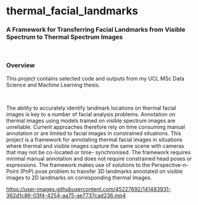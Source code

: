 # thermal_facial_landmarks

### A Framework for Transferring Facial Landmarks from Visible Spectrum to Thermal Spectrum Images

<br/>

### Overview
This project contains selected code and outputs from my UCL MSc Data Science and Machine Learning thesis.

<br/>

The ability to accurately identify landmark locations on thermal facial images is key to a number of facial analysis problems. Annotation on thermal images using models trained on visible spectrum images are unreliable. Current approaches therefore rely on time consuming manual annotation or are limited to facial images in constrained situations. This project is a framework for annotating thermal facial images in situations where thermal and visible images capture the same scene with cameras that may not be co-located or time- synchronised. The framework requires minimal manual annotation and does not require constrained head poses or expressions. The framework makes use of solutions to the Perspective-n-Point (PnP) pose problem to transfer 3D landmarks annotated on visible images to 2D landmarks on corresponding thermal images.




https://user-images.githubusercontent.com/45227692/141483931-362d1c86-03f4-4254-aa75-ae7737cad236.mp4




<!-- ![Example](https://github.com/steven-mcdonald/thermal_facial_landmarks/blob/main/videos/p06_lmarks_compare_pix.mp4) -->

<!-- <video src='https://github.com/steven-mcdonald/thermal_facial_landmarks/blob/main/videos/p06_lmarks_compare_pix.mp4' width=180/> -->

<!-- https://github.com/steven-mcdonald/thermal_facial_landmarks/blob/main/videos/p06_lmarks_compare_pix.mp4 -->


